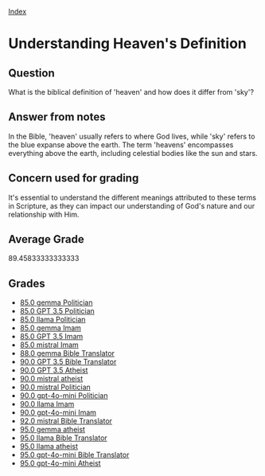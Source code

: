 
[Index](../../index.md)
# Understanding Heaven's Definition
## Question
What is the biblical definition of 'heaven' and how does it differ from 'sky'?

## Answer from notes
In the Bible, 'heaven' usually refers to where God lives, while 'sky' refers to the blue expanse above the earth. The term 'heavens' encompasses everything above the earth, including celestial bodies like the sun and stars.

## Concern used for grading
It's essential to understand the different meanings attributed to these terms in Scripture, as they can impact our understanding of God's nature and our relationship with Him.

## Average Grade
89.45833333333333

## Grades
 * [85.0 gemma Politician](../answers/gemma_Politician/Understanding_Heaven_s_Definition.md)
 * [85.0 GPT 3.5 Politician](../answers/GPT_3.5_Politician/Understanding_Heaven_s_Definition.md)
 * [85.0 llama Politician](../answers/llama_Politician/Understanding_Heaven_s_Definition.md)
 * [85.0 gemma Imam](../answers/gemma_Imam/Understanding_Heaven_s_Definition.md)
 * [85.0 GPT 3.5 Imam](../answers/GPT_3.5_Imam/Understanding_Heaven_s_Definition.md)
 * [85.0 mistral Imam](../answers/mistral_Imam/Understanding_Heaven_s_Definition.md)
 * [88.0 gemma Bible Translator](../answers/gemma_Bible_Translator/Understanding_Heaven_s_Definition.md)
 * [90.0 GPT 3.5 Bible Translator](../answers/GPT_3.5_Bible_Translator/Understanding_Heaven_s_Definition.md)
 * [90.0 GPT 3.5 Atheist](../answers/GPT_3.5_Atheist/Understanding_Heaven_s_Definition.md)
 * [90.0 mistral atheist](../answers/mistral_atheist/Understanding_Heaven_s_Definition.md)
 * [90.0 mistral Politician](../answers/mistral_Politician/Understanding_Heaven_s_Definition.md)
 * [90.0 gpt-4o-mini Politician](../answers/gpt-4o-mini_Politician/Understanding_Heaven_s_Definition.md)
 * [90.0 llama Imam](../answers/llama_Imam/Understanding_Heaven_s_Definition.md)
 * [90.0 gpt-4o-mini Imam](../answers/gpt-4o-mini_Imam/Understanding_Heaven_s_Definition.md)
 * [92.0 mistral Bible Translator](../answers/mistral_Bible_Translator/Understanding_Heaven_s_Definition.md)
 * [95.0 gemma atheist](../answers/gemma_atheist/Understanding_Heaven_s_Definition.md)
 * [95.0 llama Bible Translator](../answers/llama_Bible_Translator/Understanding_Heaven_s_Definition.md)
 * [95.0 llama atheist](../answers/llama_atheist/Understanding_Heaven_s_Definition.md)
 * [95.0 gpt-4o-mini Bible Translator](../answers/gpt-4o-mini_Bible_Translator/Understanding_Heaven_s_Definition.md)
 * [95.0 gpt-4o-mini Atheist](../answers/gpt-4o-mini_Atheist/Understanding_Heaven_s_Definition.md)
